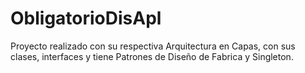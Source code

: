 # ObligatorioDisApl
Proyecto realizado con su respectiva Arquitectura en Capas, con sus clases, interfaces y tiene Patrones de Diseño de Fabrica y Singleton.
